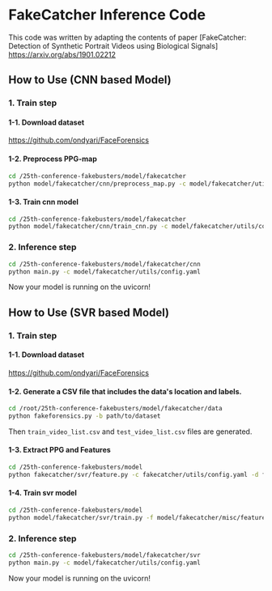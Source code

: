 # FakeCatcher Inference Code

This code was written by adapting the contents of paper [FakeCatcher: Detection of Synthetic Portrait Videos using Biological Signals] https://arxiv.org/abs/1901.02212 

## How to Use (CNN based Model)

### 1. Train step

#### 1-1. Download dataset

https://github.com/ondyari/FaceForensics

#### 1-2. Preprocess PPG-map
```bash
cd /25th-conference-fakebusters/model/fakecatcher
python model/fakecatcher/cnn/preprocess_map.py -c model/fakecatcher/utils/config.yaml -l model/fakecatcher/data/ppg_map.log -o model/fakecatcher/data
```

#### 1-3. Train cnn model
```bash
cd /25th-conference-fakebusters/model/fakecatcher
python model/fakecatcher/cnn/train_cnn.py -c model/fakecatcher/utils/config.yaml -l model/fakecatcher/data/ppg_cnn.log -i model/fakecatcher/data/ppg_maps.json -o model/fakecatcher/model_state.pt
```

### 2. Inference step
```bash
cd /25th-conference-fakebusters/model/fakecatcher/cnn
python main.py -c model/fakecatcher/utils/config.yaml
```

Now your model is running on the uvicorn!


## How to Use (SVR based Model)

### 1. Train step

#### 1-1. Download dataset

https://github.com/ondyari/FaceForensics

#### 1-2. Generate a CSV file that includes the data's location and labels.

```bash
cd /root/25th-conference-fakebusters/model/fakecatcher/data
python fakeforensics.py -b path/to/dataset
```
Then `train_video_list.csv` and `test_video_list.csv` files are generated. 

#### 1-3. Extract PPG and Features
```bash
cd /25th-conference-fakebusters/model
python fakecatcher/svr/feature.py -c fakecatcher/utils/config.yaml -d fakecatcher/data/train_video_list.csv
```

#### 1-4. Train svr model
```bash
cd /25th-conference-fakebusters/model
python model/fakecatcher/svr/train.py -f model/fakecatcher/misc/feature.pkl
```
### 2. Inference step
```bash
cd /25th-conference-fakebusters/model/fakecatcher/svr
python main.py -c model/fakecatcher/utils/config.yaml
```

Now your model is running on the uvicorn!
